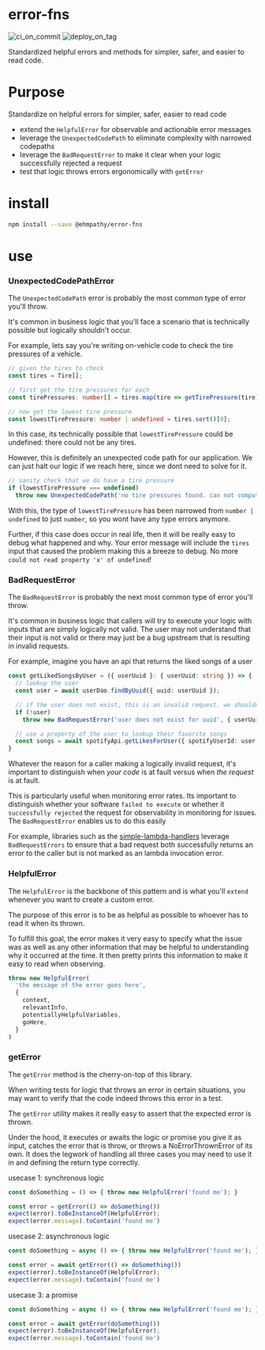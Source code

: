 # error-fns

![ci_on_commit](https://github.com/ehmpathy/error-fns/workflows/ci_on_commit/badge.svg)
![deploy_on_tag](https://github.com/ehmpathy/error-fns/workflows/deploy_on_tag/badge.svg)

Standardized helpful errors and methods for simpler, safer, and easier to read code.

# Purpose

Standardize on helpful errors for simpler, safer, easier to read code
- extend the `HelpfulError` for observable and actionable error messages
- leverage the `UnexpectedCodePath` to eliminate complexity with narrowed codepaths
- leverage the `BadRequestError` to make it clear when your logic successfully rejected a request
- test that logic throws errors ergonomically with `getError`

# install

```sh
npm install --save @ehmpathy/error-fns
```

# use

### UnexpectedCodePathError

The `UnexpectedCodePath` error is probably the most common type of error you'll throw.

It's common in business logic that you'll face a scenario that is technically possible but logically shouldn't occur.

For example, lets say you're writing on-vehicle code to check the tire pressures of a vehicle.

```ts
// given the tires to check
const tires = Tire[];

// first get the tire pressures for each
const tirePressures: number[] = tires.map(tire => getTirePressure(tire));

// now get the lowest tire pressure
const lowestTirePressure: number | undefined = tires.sort()[0];
```

In this case, its technically possible that `lowestTirePressure` could be undefined: there could not be any tires.

However, this is definitely an unexpected code path for our application. We can just halt our logic if we reach here, since we dont need to solve for it.

```ts
// sanity check that we do have a tire pressure
if (lowestTirePressure === undefined)
  throw new UnexpectedCodePath('no tire pressures found. can not compute lowest tire pressure', { tires });
```

With this, the type of `lowestTirePressure` has been narrowed from `number | undefined` to just `number`, so you wont have any type errors anymore.

Further, if this case does occur in real life, then it will be really easy to debug what happened and why. Your error message will include the `tires` input that caused the problem making this a breeze to debug. No more `could not read property 'x' of undefined`!

### BadRequestError

The `BadRequestError` is probably the next most common type of error you'll throw.

It's common in business logic that callers will try to execute your logic with inputs that are simply logically not valid. The user may not understand that their input is not valid or there may just be a bug upstream that is resulting in invalid requests.

For example, imagine you have an api that returns the liked songs of a user
```ts
const getLikedSongsByUser = ({ userUuid }: { userUuid: string }) => {
  // lookup the user
  const user = await userDao.findByUuid({ uuid: userUuid });

  // if the user does not exist, this is an invalid request. we shouldn't be asked to lookup songs for fake users
  if (!user)
    throw new BadRequestError('user does not exist for uuid', { userUuid });

  // use a property of the user to lookup their favorite songs
  const songs = await spotifyApi.getLikesForUser({ spotifyUserId: user.spotifyUserId });
}
```

Whatever the reason for a caller making a logically invalid request, it's important to distinguish when *your code* is at fault versus when *the request* is at fault.

This is particularly useful when monitoring error rates. Its important to distinguish whether your software `failed to execute` or whether it `successfully rejected` the request for observability in monitoring for issues. The `BadRequestError` enables us to do this easily

For example, libraries such as the [simple-lambda-handlers](https://github.com/ehmpathy/simple-lambda-handlers) leverage `BadRequestErrors` to ensure that a bad request both successfully returns an error to the caller but is not marked as an lambda invocation error.

### HelpfulError

The `HelpfulError` is the backbone of this pattern and is what you'll `extend` whenever you want to create a custom error.

The purpose of this error is to be as helpful as possible to whoever has to read it when its thrown.

To fulfill this goal, the error makes it very easy to specify what the issue was as well as any other information that may be helpful to understanding why it occurred at the time. It then pretty prints this information to make it easy to read when observing.

```ts
throw new HelpfulError(
  'the message of the error goes here',
  {
    context,
    relevantInfo,
    potentiallyHelpfulVariables,
    goHere,
  }
)
```

### getError

The `getError` method is the cherry-on-top of this library.

When writing tests for logic that throws an error in certain situations, you may want to verify that the code indeed throws this error in a test.

The `getError` utility makes it really easy to assert that the expected error is thrown.

Under the hood, it executes or awaits the logic or promise you give it as input, catches the error that is throw, or throws a NoErrorThrownError of its own. It does the legwork of handling all three cases you may need to use it in and defining the return type correctly.

usecase 1: synchronous logic
```ts
const doSomething = () => { throw new HelpfulError('found me'); }

const error = getError(() => doSomething())
expect(error).toBeInstanceOf(HelpfulError);
expect(error.message).toContain('found me')
```

usecase 2: asynchronous logic
```ts
const doSomething = async () => { throw new HelpfulError('found me'); }

const error = await getError(() => doSomething())
expect(error).toBeInstanceOf(HelpfulError);
expect(error.message).toContain('found me')
```

usecase 3: a promise
```ts
const doSomething = async () => { throw new HelpfulError('found me'); }

const error = await getError(doSomething())
expect(error).toBeInstanceOf(HelpfulError);
expect(error.message).toContain('found me')
```

